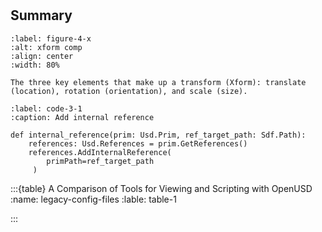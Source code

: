 # 

## Summary
```{figure} ./images/4/image13.png
:label: figure-4-x
:alt: xform comp
:align: center
:width: 80%

The three key elements that make up a transform (Xform): translate (location), rotation (orientation), and scale (size).
```

```{code} python
:label: code-3-1
:caption: Add internal reference

def internal_reference(prim: Usd.Prim, ref_target_path: Sdf.Path):    
    references: Usd.References = prim.GetReferences()
    references.AddInternalReference(
        primPath=ref_target_path
     ) 
```

:::{table}  A Comparison of Tools for Viewing and Scripting with OpenUSD
:name: legacy-config-files
:lable: table-1

:::